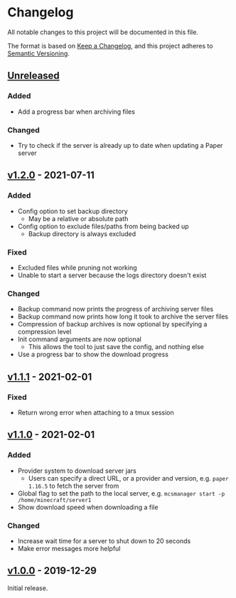 # Changelog

All notable changes to this project will be documented in this file.

The format is based on [Keep a Changelog](https://keepachangelog.com/en/1.0.0/),
and this project adheres to [Semantic Versioning](https://semver.org/spec/v2.0.0.html).

## [Unreleased]

### Added

- Add a progress bar when archiving files

### Changed

- Try to check if the server is already up to date when updating a Paper server

## [v1.2.0] - 2021-07-11

### Added

- Config option to set backup directory
  - May be a relative or absolute path
- Config option to exclude files/paths from being backed up
  - Backup directory is always excluded

### Fixed

- Excluded files while pruning not working
- Unable to start a server because the logs directory doesn't exist

### Changed

- Backup command now prints the progress of archiving server files
- Backup command now prints how long it took to archive the server files
- Compression of backup archives is now optional by specifying a compression level
- Init command arguments are now optional
  - This allows the tool to just save the config, and nothing else
- Use a progress bar to show the download progress

## [v1.1.1] - 2021-02-01

### Fixed

- Return wrong error when attaching to a tmux session

## [v1.1.0] - 2021-02-01

### Added

- Provider system to download server jars
  - Users can specify a direct URL, or a provider and version, e.g. `paper 1.16.5` to fetch the server from
- Global flag to set the path to the local server, e.g. `mcsmanager start -p /home/minecraft/server1`
- Show download speed when downloading a file

### Changed

- Increase wait time for a server to shut down to 20 seconds
- Make error messages more helpful

## [v1.0.0] - 2019-12-29

Initial release.

[unreleased]: https://github.com/EbonJaeger/mcsmanager/compare/v1.2.0...master
[v1.2.0]: https://github.com/EbonJaeger/mcsmanager/compare/v1.1.1...v1.2.0
[v1.1.1]: https://github.com/EbonJaeger/mcsmanager/compare/v1.1.0...v1.1.1
[v1.1.0]: https://github.com/EbonJaeger/mcsmanager/compare/v1.0.0...v1.1.0
[v1.0.0]: https://github.com/EbonJaeger/mcsmanager/compare/3d043fd...v1.0.0
